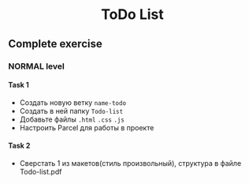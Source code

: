 <h1 align="center">ToDo List</h1>

## Complete exercise

### NORMAL level

#### Task 1

+ Создать новую ветку `name-todo`
+ Создать в ней папку `Todo-list`
+ Добавьте файлы `.html` `.css` `.js`
+ Настроить Parcel для работы в проекте
  
#### Task 2
+ Сверстать 1 из макетов(стиль произвольный), структура в файле Todo-list.pdf